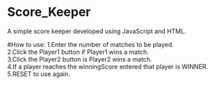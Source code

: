 # Score_Keeper
A simple score keeper developed using JavaScript and HTML.

#How to use:
1.Enter the number of matches to be played.\
2.Click the Player1 button if Player1 wins a match.\
3.Click the Player2 button is Player2 wins a match.\
4.If a player reaches the winningScore entered that player is WINNER.\
5.RESET to use again.
